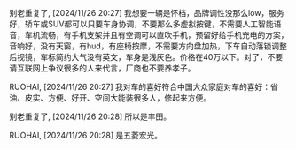 别老重复了, [2024/11/26 20:27]
我想要一辆是怀档，品牌调性没那么low，服务好，轿车或SUV都可以只要车身协调，不要那么多虚拟按键，不需要人工智能语音，车机流畅，有手机支架并且有空调可以直吹手机，预留好给手机充电的方案，音响好，没有天窗，有hud，有座椅按摩，不需要方向盘加热，下车自动落锁调整后视镜，车标简约大气没有英文，车身是浅灰色。价格在40万以下。对了，不要请互联网上争议很多的人来代言，厂商也不要养孝子。

RUOHAI, [2024/11/26 20:27]
我对车的喜好符合中国大众家庭对车的喜好：省油、皮实、方便、好开、空间大能装很多人，修起来方便。

别老重复了, [2024/11/26 20:28]
所以是丰田。

RUOHAI, [2024/11/26 20:28]
是五菱宏光。